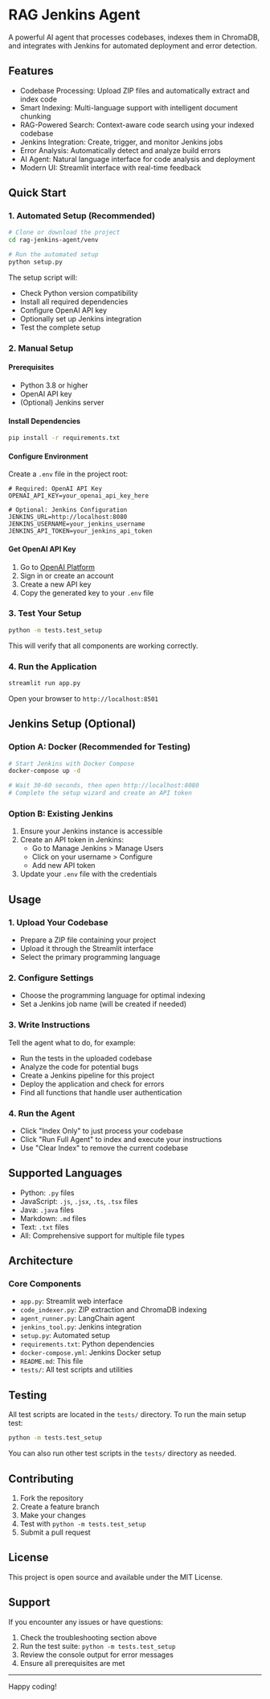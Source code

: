 # RAG Jenkins Agent

A powerful AI agent that processes codebases, indexes them in ChromaDB, and integrates with Jenkins for automated deployment and error detection.

## Features

- Codebase Processing: Upload ZIP files and automatically extract and index code
- Smart Indexing: Multi-language support with intelligent document chunking
- RAG-Powered Search: Context-aware code search using your indexed codebase
- Jenkins Integration: Create, trigger, and monitor Jenkins jobs
- Error Analysis: Automatically detect and analyze build errors
- AI Agent: Natural language interface for code analysis and deployment
- Modern UI: Streamlit interface with real-time feedback

## Quick Start

### 1. Automated Setup (Recommended)

```bash
# Clone or download the project
cd rag-jenkins-agent/venv

# Run the automated setup
python setup.py
```

The setup script will:
- Check Python version compatibility
- Install all required dependencies
- Configure OpenAI API key
- Optionally set up Jenkins integration
- Test the complete setup

### 2. Manual Setup

#### Prerequisites

- Python 3.8 or higher
- OpenAI API key
- (Optional) Jenkins server

#### Install Dependencies

```bash
pip install -r requirements.txt
```

#### Configure Environment

Create a `.env` file in the project root:

```env
# Required: OpenAI API Key
OPENAI_API_KEY=your_openai_api_key_here

# Optional: Jenkins Configuration
JENKINS_URL=http://localhost:8080
JENKINS_USERNAME=your_jenkins_username
JENKINS_API_TOKEN=your_jenkins_api_token
```

#### Get OpenAI API Key

1. Go to [OpenAI Platform](https://platform.openai.com/account/api-keys)
2. Sign in or create an account
3. Create a new API key
4. Copy the generated key to your `.env` file

### 3. Test Your Setup

```bash
python -m tests.test_setup
```

This will verify that all components are working correctly.

### 4. Run the Application

```bash
streamlit run app.py
```

Open your browser to `http://localhost:8501`

## Jenkins Setup (Optional)

### Option A: Docker (Recommended for Testing)

```bash
# Start Jenkins with Docker Compose
docker-compose up -d

# Wait 30-60 seconds, then open http://localhost:8080
# Complete the setup wizard and create an API token
```

### Option B: Existing Jenkins

1. Ensure your Jenkins instance is accessible
2. Create an API token in Jenkins:
   - Go to Manage Jenkins > Manage Users
   - Click on your username > Configure
   - Add new API token
3. Update your `.env` file with the credentials

## Usage

### 1. Upload Your Codebase

- Prepare a ZIP file containing your project
- Upload it through the Streamlit interface
- Select the primary programming language

### 2. Configure Settings

- Choose the programming language for optimal indexing
- Set a Jenkins job name (will be created if needed)

### 3. Write Instructions

Tell the agent what to do, for example:

- Run the tests in the uploaded codebase
- Analyze the code for potential bugs
- Create a Jenkins pipeline for this project
- Deploy the application and check for errors
- Find all functions that handle user authentication

### 4. Run the Agent

- Click "Index Only" to just process your codebase
- Click "Run Full Agent" to index and execute your instructions
- Use "Clear Index" to remove the current codebase

## Supported Languages

- Python: `.py` files
- JavaScript: `.js`, `.jsx`, `.ts`, `.tsx` files
- Java: `.java` files
- Markdown: `.md` files
- Text: `.txt` files
- All: Comprehensive support for multiple file types

## Architecture

### Core Components

- `app.py`: Streamlit web interface
- `code_indexer.py`: ZIP extraction and ChromaDB indexing
- `agent_runner.py`: LangChain agent
- `jenkins_tool.py`: Jenkins integration
- `setup.py`: Automated setup
- `requirements.txt`: Python dependencies
- `docker-compose.yml`: Jenkins Docker setup
- `README.md`: This file
- `tests/`: All test scripts and utilities

## Testing

All test scripts are located in the `tests/` directory. To run the main setup test:

```bash
python -m tests.test_setup
```

You can also run other test scripts in the `tests/` directory as needed.

## Contributing

1. Fork the repository
2. Create a feature branch
3. Make your changes
4. Test with `python -m tests.test_setup`
5. Submit a pull request

## License

This project is open source and available under the MIT License.

## Support

If you encounter any issues or have questions:

1. Check the troubleshooting section above
2. Run the test suite: `python -m tests.test_setup`
3. Review the console output for error messages
4. Ensure all prerequisites are met

---

Happy coding! 
